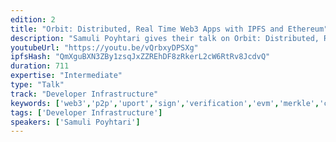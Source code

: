 ```yaml
---
edition: 2
title: "Orbit: Distributed, Real Time Web3 Apps with IPFS and Ethereum"
description: "Samuli Poyhtari gives their talk on Orbit: Distributed, Real Time Web3 Apps with IPFS and Ethereum."
youtubeUrl: "https://youtu.be/vQrbxyDPSXg"
ipfsHash: "QmXguBXN3ZBy1zsqJxZZREhDF8zRkerL2cW6RtRv8JcdvQ"
duration: 711
expertise: "Intermediate"
type: "Talk"
track: "Developer Infrastructure"
keywords: ['web3','p2p','uport','sign','verification','evm','merkle','crdt','data','database','browser','permissions']
tags: ['Developer Infrastructure']
speakers: ['Samuli Poyhtari']
---
```

